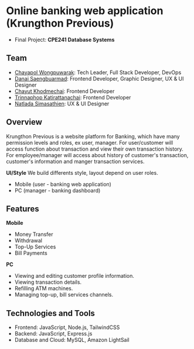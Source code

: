 # Online banking web application (Krungthon Previous)
- Final Project: **CPE241 Database Systems**

## Team
- [Chayapol Wongpuwarak](https://github.com/kongkcypw): Tech Leader, Full Stack Developer, DevOps
- [Danai Saengbuarmad](https://github.com/DanaiLT): Frontend Developer, Graphic Designer, UX & UI Designer
- [Chayut Khodmechai](https://github.com/Chayut13): Frontend Developer
- [Trinnaphop Katirattanachai](https://github.com/wawawind): Frontend Developer
- [Natlada Simasathien](https://github.com/mmoladaa): UX & UI Designer

## Overview
Krungthon Previous is a website platform for Banking, which have many permission levels and roles, ex user, manager.
For user/customer will access function about transaction and view their own transaction history.
For employee/manager will access about history of customer's transaction, customer's information and manger transaction services.

**UI/Style** We build differents style, layout depend on user roles.
- Mobile (user - banking web application)
- PC (manager - banking dashboard)

## Features
**Mobile**
- Money Transfer
- Withdrawal
- Top-Up Services
- Bill Payments
  
**PC**
- Viewing and editing customer profile information.
- Viewing transaction details.
- Refilling ATM machines.
- Managing top-up, bill services channels.

## Technologies and Tools
- Frontend: JavaScript, Node.js, TailwindCSS
- Backend: JavaScript, Express.js
- Database and Cloud: MySQL, Amazon LightSail
